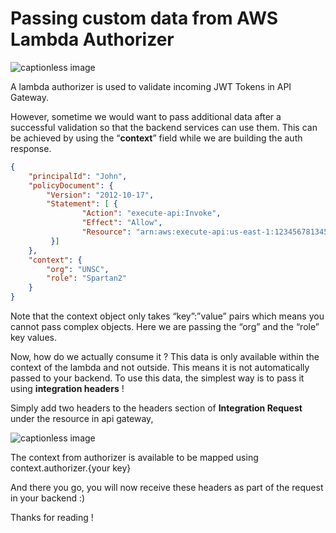 Passing custom data from AWS Lambda Authorizer
==============================================

![captionless image](https://miro.medium.com/v2/resize:fit:1200/format:webp/1*FiUFb0hQX1JkeLNe2lZ1fw.png)

A lambda authorizer is used to validate incoming JWT Tokens in API Gateway.

However, sometime we would want to pass additional data after a successful validation so that the backend services can use them. This can be achieved by using the “**context**” field while we are building the auth response.

```json
{
	"principalId": "John",
	"policyDocument": {
		"Version": "2012-10-17",
		"Statement": [ {
				"Action": "execute-api:Invoke",
				"Effect": "Allow",
				"Resource": "arn:aws:execute-api:us-east-1:123456781345:0n1anivwva/test/GET/employees"
		 }]
	},
	"context": {
		"org": "UNSC",
		"role": "Spartan2"
	}
} 
```

Note that the context object only takes “key”:”value” pairs which means you cannot pass complex objects. Here we are passing the “org” and the “role” key values.

Now, how do we actually consume it ? This data is only available within the context of the lambda and not outside. This means it is not automatically passed to your backend. To use this data, the simplest way is to pass it using **integration headers** !

Simply add two headers to the headers section of **Integration Request** under the resource in api gateway,

![captionless image](https://miro.medium.com/v2/resize:fit:1400/format:webp/1*JEeJFHvZ2tj-Qqt4bcNusA.png)

The context from authorizer is available to be mapped using context.authorizer.{your key}

And there you go, you will now receive these headers as part of the request in your backend :)

Thanks for reading !
